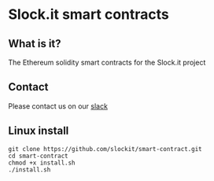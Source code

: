 # Slock.it smart contracts

## What is it?
The Ethereum solidity smart contracts for the Slock.it project

## Contact
Please contact us on our [slack](https://slockit.slack.com/)
## Linux install
```
git clone https://github.com/slockit/smart-contract.git
cd smart-contract
chmod +x install.sh
./install.sh
```

